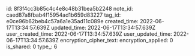 id: 8f3f4cc3b85c4c4e8c48b31bea5b2248
note_id: caed87a8fbab4f15954ad1b659d83227
tag_id: e0ce96b62beb4c57a6a1e35ad11c089e
created_time: 2022-06-17T13:34:57.639Z
updated_time: 2022-06-17T13:34:57.639Z
user_created_time: 2022-06-17T13:34:57.639Z
user_updated_time: 2022-06-17T13:34:57.639Z
encryption_cipher_text: 
encryption_applied: 0
is_shared: 0
type_: 6